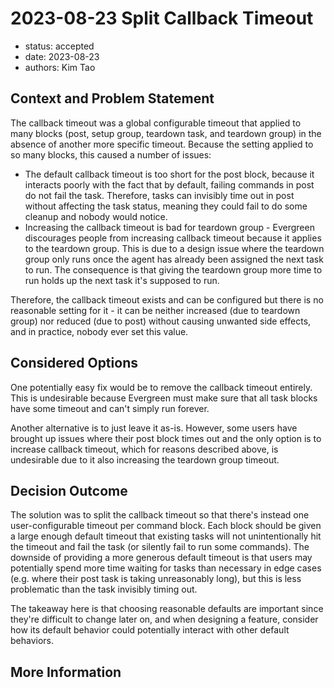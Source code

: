 # 2023-08-23 Split Callback Timeout

* status: accepted
* date: 2023-08-23
* authors: Kim Tao

## Context and Problem Statement

The callback timeout was a global configurable timeout that applied to many blocks (post, setup group, teardown task,
and teardown group) in the absence of another more specific timeout. Because the setting applied to so many blocks, this
caused a number of issues:

* The default callback timeout is too short for the post block, because it interacts poorly with the fact that by
  default, failing commands in post do not fail the task. Therefore, tasks can invisibly time out in post without
  affecting the task status, meaning they could fail to do some cleanup and nobody would notice.
* Increasing the callback timeout is bad for teardown group - Evergreen discourages people from increasing callback
  timeout because it applies to the teardown group. This is due to a design issue where the teardown group only runs
  once the agent has already been assigned the next task to run. The consequence is that giving the teardown group more
  time to run holds up the next task it's supposed to run.

Therefore, the callback timeout exists and can be configured but there is no reasonable setting for it - it can be
neither increased (due to teardown group) nor reduced (due to post) without causing unwanted side effects, and in
practice, nobody ever set this value.

## Considered Options

One potentially easy fix would be to remove the callback timeout entirely. This is undesirable because Evergreen must
make sure that all task blocks have some timeout and can't simply run forever.

Another alternative is to just leave it as-is. However, some users have brought up issues where their post block times
out and the only option is to increase callback timeout, which for reasons described above, is undesirable due to
it also increasing the teardown group timeout.

## Decision Outcome

The solution was to split the callback timeout so that there's instead one user-configurable timeout per command block.
Each block should be given a large enough default timeout that existing tasks will not unintentionally hit the timeout
and fail the task (or silently fail to run some commands). The downside of providing a more generous default timeout is
that users may potentially spend more time waiting for tasks than necessary in edge cases (e.g. where their post task is
taking unreasonably long), but this is less problematic than the task invisibly timing out.

The takeaway here is that choosing reasonable defaults are important since they're difficult to change later on, and
when designing a feature, consider how its default behavior could potentially interact with other default behaviors.

## More Information
